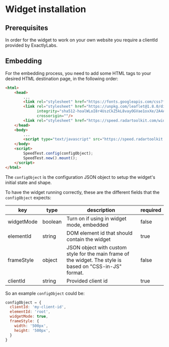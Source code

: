 # Widget installation

## Prerequisites

In order for the widget to work on your own website you require a clientId
provided by ExactlyLabs.

## Embedding

For the embedding process, you need to add some HTML tags to your desired HTML
destination page, in the following order:

```html
<html>
    <head>
        ...
        <link rel="stylesheet" href="https://fonts.googleapis.com/css?family=Roboto:300,400,500,700&display=swap" />
        <link rel="stylesheet" href="https://unpkg.com/leaflet@1.8.0/dist/leaflet.css"
              integrity="sha512-hoalWLoI8r4UszCkZ5kL8vayOGVae1oxXe/2A4AO6J9+580uKHDO3JdHb7NzwwzK5xr/Fs0W40kiNHxM9vyTtQ=="
              crossorigin=""/>
        <link rel="stylesheet" href="https://speed.radartoolkit.com/widget.css"/>
    </head>
    <body>
        ...
        <script type="text/javascript" src="https://speed.radartoolkit.com/widget.js"></script>
    </body>
    <script>
        SpeedTest.config(configObject);
        SpeedTest.new().mount();
    </script>
</html>
```

The `configObject` is the configuration JSON object to setup the widget's initial state and shape.

To have the widget running correctly, these are the different fields that the
`configObject` expects:

| key        | type    | description                                                                                              | required |
| ---------- | ------- |----------------------------------------------------------------------------------------------------------|----------|
| widgetMode | boolean | Turn on if using in widget mode, embedded                                                                | false    |
| elementId  | string  | DOM element id that should contain the widget                                                            | true     |
| frameStyle | object  | JSON object with custom style for the main frame of the widget. The style is based on "CSS-in-JS" format. | false    |
| clientId   | string  | Provided client id                                                | true     |

So an example `configObject` could be:

```js
configObject = {
  clientId: 'my-client-id',
  elementId: 'root',
  widgetMode: true,
  frameStyle: {
    width: '500px',
    height: '500px',
  }
}
```

